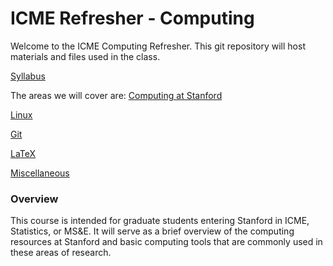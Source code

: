 # ICME Refresher - Computing

Welcome to the ICME Computing Refresher.  This git repository will host materials and files used in the class.

[Syllabus](syllabus.md)

The areas we will cover are:
[Computing at Stanford](computingAtStanford.md)

[Linux](linux.md)

[Git](git.md)

[LaTeX](latex.md)

[Miscellaneous](miscellaneous.md)

### Overview

This course is intended for graduate students entering Stanford in ICME, Statistics, or MS&E.
It will serve as a brief overview of the computing resources at Stanford and basic computing tools that are commonly used in these areas of research.
